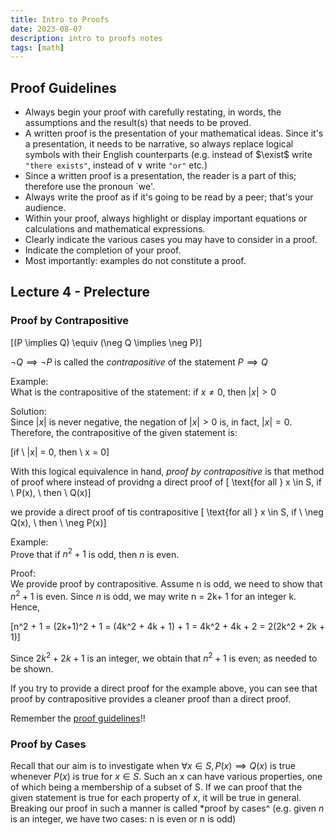 ```yaml
---
title: Intro to Proofs
date: 2023-08-07
description: intro to proofs notes
tags: [math]
---
```


## Proof Guidelines
- Always begin your proof with carefully restating, in words, the assumptions and the result(s) that needs to be proved.
- A written proof is the presentation of your mathematical ideas. Since it's a presentation, it needs to be narrative, so always replace logical symbols with their English counterparts (e.g. instead of
$\exist$ write `"there exists"`, instead of $\vee$
write `"or"` etc.)
- Since a written proof is a presentation, the reader is a part of this; therefore use the pronoun `we'.
- Always write the proof as if it's going to be read by a peer; that's your audience.
- Within your proof, always highlight or display important equations or calculations and mathematical expressions.
- Clearly indicate the various cases you may have to consider in a proof.
- Indicate the completion of your proof.
- Most importantly: examples do not constitute a proof.


## Lecture 4 - Prelecture

### Proof by Contrapositive

\[(P \implies Q) \equiv (\neg Q \implies \neg P)\]

$\neg Q \implies \neg P$ is called the *contrapositive* of the statement $P \implies Q$

Example:    
What is the contrapositive of the statement: if $x \neq 0$, then $|x| > 0$

Solution:    
Since $|x|$ is never negative, the negation of $|x| > 0$ is, in fact, $|x| = 0$. Therefore, the contrapositive of the given statement is: 

\[if \\ |x| = 0, then \\  x = 0\]

With this logical equivalence in hand, *proof by contrapositive* is that method of proof where instead of providng a direct proof of
\[ \text{for all } x \in S, if \\ P(x), \\ then \\ Q(x)\]

we provide a direct proof of tis contrapositive
\[ \text{for all } x \in S, if \\ \neg Q(x), \\ then \\ \neg P(x)\]

Example:   
Prove that if $n^2 + 1$ is odd, then $n$ is even. 

Proof:   
We provide proof by contrapositive. Assume n is odd, we need to show that $n^2 + 1$ is even. Since $n$ is odd, we may write n = 2k+ 1 for an integer k. Hence,

\[n^2 + 1 = (2k+1)^2 + 1 = (4k^2 + 4k + 1) + 1 = 4k^2 + 4k + 2 = 2(2k^2 + 2k + 1)\]

Since $2k^2 + 2k + 1$ is an integer, we obtain that $n^2 + 1$ is even; as needed to be shown.

If you try to provide a direct proof for the example above, you can see that proof by contrapositive provides a cleaner proof than a direct proof. 

Remember the [proof guidelines](https://nancyjlau.github.io/posts/intro-to-proofs/#proof-guidelines)!!

### Proof by Cases

Recall that our aim is to investigate when $\forall x \in S, P(x) \implies Q(x)$ is true whenever $P(x)$ is true for $x \in S$. Such an x can have various properties, one of which being a membership of a subset of S. If we can proof that the given statement is true for each property of $x$, it will be true in general. Breaking our proof in such a manner is called *proof by cases^ (e.g. given $n$ is an integer, we have two cases: n is even or n is odd)